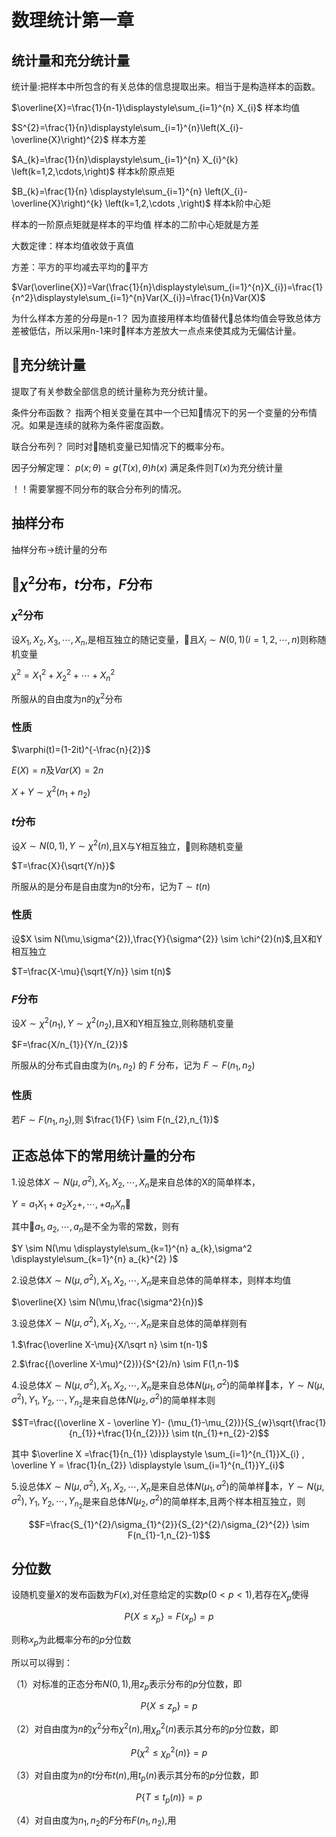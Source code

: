 # 数理统计第一章

## 统计量和充分统计量
统计量:把样本中所包含的有关总体的信息提取出来。相当于是构造样本的函数。

$\overline{X}=\frac{1}{n-1}\displaystyle\sum_{i=1}^{n} X_{i}$ 样本均值

$S^{2}=\frac{1}{n}\displaystyle\sum_{i=1}^{n}\left(X_{i}-\overline{X}\right)^{2}$ 样本方差

$A_{k}=\frac{1}{n}\displaystyle\sum_{i=1}^{n} X_{i}^{k} \left(k=1,2,\cdots,\right)$ 样本k阶原点矩

$B_{k}=\frac{1}{n} \displaystyle\sum_{i=1}^{n} \left(X_{i}-\overline{X}\right)^{k}  \left(k=1,2,\cdots ,\right)$ 样本k阶中心矩

样本的一阶原点矩就是样本的平均值
样本的二阶中心矩就是方差

大数定律：样本均值收敛于真值

方差：平方的平均减去平均的平方

$Var(\overline{X})=Var(\frac{1}{n}\displaystyle\sum_{i=1}^{n}X_{i})=\frac{1}{n^2}\displaystyle\sum_{i=1}^{n}Var(X_{i})=\frac{1}{n}Var(X)$

为什么样本方差的分母是n-1？
因为直接用样本均值替代总体均值会导致总体方差被低估，所以采用n-1来时样本方差放大一点点来使其成为无偏估计量。

## 充分统计量
提取了有关参数全部信息的统计量称为充分统计量。

条件分布函数？
指两个相关变量在其中一个已知情况下的另一个变量的分布情况。如果是连续的就称为条件密度函数。

联合分布列？
同时对随机变量已知情况下的概率分布。

因子分解定理：
$p(x;\theta)=g(T(x),\theta)h(x)$
满足条件则$T(x)$为充分统计量

！！需要掌握不同分布的联合分布列的情况。

## 抽样分布
抽样分布->统计量的分布

## $\chi^{2}$分布，$t$分布，$F$分布
### $\chi^{2}$分布
设$X_{1},X_{2},X_{3},\cdots,X_{n},$是相互独立的随记变量，且$X_{i} \sim N(0,1)(i=1,2,\cdots,n)$则称随机变量

$\chi^{2}=X_{1}^{2}+X_{2}^{2}+\cdots+X_{n}^{2}$

所服从的自由度为n的$\chi^{2}$分布
 ### 性质
 $\varphi(t)=(1-2it)^{-\frac{n}{2}}$

 $E(X)=n$及$Var(X)=2n$

$X+Y \sim \chi^{2}(n_{1}+n_{2})$

### $t$分布
设$X \sim N(0,1),Y \sim \chi^{2}(n)$,且X与Y相互独立，则称随机变量

$T=\frac{X}{\sqrt{Y/n}}$

所服从的是分布是自由度为n的t分布，记为$T \sim t(n)$

### 性质
设$X \sim N(\mu,\sigma^{2}),\frac{Y}{\sigma^{2}} \sim \chi^{2}(n)$,且X和Y相互独立

$T=\frac{X-\mu}{\sqrt{Y/n}} \sim t(n)$

### $F$分布
设$X \sim \chi^{2}(n_{1}), Y \sim \chi^{2}(n_{2})$,且X和Y相互独立,则称随机变量

$F=\frac{X/n_{1}}{Y/n_{2}}$

所服从的分布式自由度为$(n_{1},n_{2})$ 的 $F$ 分布，记为 $F \sim F(n_{1},n_{2})$

### 性质
若$F \sim F(n_{1},n_{2})$,则 $\frac{1}{F} \sim F(n_{2},n_{1})$

## 正态总体下的常用统计量的分布

1.设总体$X \sim N(\mu ,\sigma^{2}),X_{1},X_{2},\cdots,X_{n}$是来自总体的X的简单样本，

$Y=a_{1}X_{1}+a_{2}X_{2}+,\cdots,+a_{n}X_{n}$

其中$a_{1},a_{2},\cdots,a_{n}$是不全为零的常数，则有

$Y \sim N(\mu \displaystyle\sum_{k=1}^{n} a_{k},\sigma^2 \displaystyle\sum_{k=1}^{n} a_{k}^{2} )$

2.设总体$X \sim N(\mu ,\sigma^2),X_{1},X_{2},\cdots,X_{n}$是来自总体的简单样本，则样本均值

$\overline{X} \sim N(\mu,\frac{\sigma^2}{n})$

3.设总体$X \sim N(\mu ,\sigma^2),X_{1},X_{2},\cdots,X_{n}$是来自总体的简单样则有

1.$\frac{\overline X-\mu}{X/\sqrt n} \sim t(n-1)$

2.$\frac{(\overline X-\mu)^{2})}{S^{2}/n} \sim F(1,n-1)$

4.设总体$X \sim N(\mu ,\sigma^2),X_{1},X_{2},\cdots,X_{n}$是来自总体$N(\mu_{1},\sigma^{2})$的简单样本，$Y \sim N(\mu ,\sigma^2),Y_{1},Y_{2},\cdots,Y_{n_{2}}$是来自总体$N(\mu_{2},\sigma^{2})$的简单样本则

$$T=\frac{(\overline X - \overline Y)- (\mu_{1}-\mu_{2})}{S_{w}\sqrt{\frac{1}{n_{1}}+\frac{1}{n_{2}}}} \sim t(n_{1}+n_{2}-2)$$

其中 $\overline X =\frac{1}{n_{1}} \displaystyle \sum_{i=1}^{n_{1}}X_{i} , \overline Y = \frac{1}{n_{2}} \displaystyle \sum_{i=1}^{n_{1}}Y_{i}$

5.设总体$X \sim N(\mu ,\sigma^2),X_{1},X_{2},\cdots,X_{n}$是来自总体$N(\mu_{1},\sigma^{2})$的简单样本，$Y \sim N(\mu ,\sigma^2),Y_{1},Y_{2},\cdots,Y_{n_{2}}$是来自总体$N(\mu_{2},\sigma^{2})$的简单样本,且两个样本相互独立，则

$$F=\frac{S_{1}^{2}/\sigma_{1}^{2}}{S_{2}^{2}/\sigma_{2}^{2}} \sim  F(n_{1}-1,n_{2}-1)$$

## 分位数

设随机变量$X$的发布函数为$F(x)$,对任意给定的实数$p(0<p<1)$,若存在$X_{p}$使得

$$P\{X\leq x_{p} \}=F(x_{p})=p$$

则称$x_{p}$为此概率分布的$p$分位数

所以可以得到：

（1）对标准的正态分布$N(0,1)$,用$z_{p}$表示分布的$p$分位数，即

$$P\{X\leq z_{p}\}=p$$

（2）对自由度为$n$的$\chi^{2}$分布$\chi^{2}(n)$,用$\chi^{2}_{p}(n)$表示其分布的$p$分位数，即

$$P\{\chi^{2} \leq \chi_{p}^{2}(n)\}=p$$

（3）对自由度为$n$的$t$分布$t(n)$,用$t_{p}(n)$表示其分布的$p$分位数，即

$$P\{T \leq t_{p}(n)\}=p$$

（4）对自由度为$n_{1},n_{2}$的$F$分布$F(n_{1},n_{2})$,用

